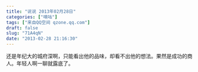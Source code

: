 ```yaml
---
title: "说说 2013年02月28日"
categories: ["嘀咕"]
tags: ["来自QQ空间 qzone.qq.com"]
draft: false
slug: "71A4qN"
date: "2013-02-28 21:16:30"
---
```


还是年纪大的城府深啊，只能看出他的品味，却看不出他的想法。果然是成功的商人。年轻人啊一聊就露底了。
